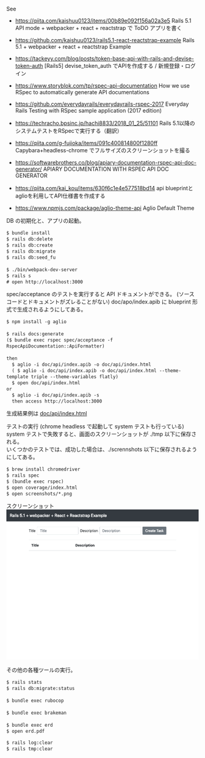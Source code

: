 
See
- https://qiita.com/kaishuu0123/items/00b89e092f156a02a3e5
  Rails 5.1 API mode + webpacker + react + reactstrap で ToDO アプリを書く  

- https://github.com/kaishuu0123/rails5.1-react-reactstrap-example
  Rails 5.1 + webpacker + react + reactstrap Example

- https://tackeyy.com/blog/posts/token-base-api-with-rails-and-devise-token-auth
  [Rails5] devise_token_auth でAPIを作成する / 新規登録・ログイン  

- https://www.storyblok.com/tp/rspec-api-documentation
  How we use RSpec to automatically generate API documentations

- https://github.com/everydayrails/everydayrails-rspec-2017
  Everyday Rails Testing with RSpec sample application (2017 edition)

- https://techracho.bpsinc.jp/hachi8833/2018_01_25/51101
  Rails 5.1以降のシステムテストをRSpecで実行する（翻訳）

- https://qiita.com/g-fujioka/items/091c400814800f1280ff
  Capybara+headless-chrome でフルサイズのスクリーンショットを撮る

- https://softwarebrothers.co/blog/apiary-documentation-rspec-api-doc-generator/
  APIARY DOCUMENTATION WITH RSPEC API DOC GENERATOR

- https://qiita.com/kai_kou/items/630f6c1e4e577518bd14
  api blueprintとaglioを利用してAPI仕様書を作成する

- https://www.npmjs.com/package/aglio-theme-api
  Aglio Default Theme  

DB の初期化と、アプリの起動。

```
$ bundle install
$ rails db:delete
$ rails db:create
$ rails db:migrate
$ rails db:seed_fu

$ ./bin/webpack-dev-server
$ rails s
# open http://localhost:3000
```

spec/acceptance のテストを実行すると API ドキュメントができる。
(ソースコードとドキュメントがズレることがない)
doc/apo/index.apib に blueprint 形式で生成されるようにしてある。

```
$ npm install -g aglio

$ rails docs:generate
($ bundle exec rspec spec/acceptance -f RspecApiDocumentation::ApiFormatter)

then
  $ aglio -i doc/api/index.apib -o doc/api/index.html
  ( $ aglio -i doc/api/index.apib -o doc/api/index.html --theme-template triple --theme-variables flatly)
  $ open doc/api/index.html
or
  $ aglio -i doc/api/index.apib -s
  then access http://localhost:3000
```

生成結果例は [doc/api/index.html](https://htmlpreview.github.io/?https://github.com/katoy/rails_react_tutorial/blob/master/doc/api/index.html)


テストの実行 (chrome headless で起動して system テストも行っている)  
system テストで失敗すると、画面のスクリーンショットが ./tmp 以下に保存される。  
いくつかのテストでは、成功した場合は、./scrennshots 以下に保存されるようにしてある。

```
$ brew install chromedriver
$ rails spec
$ (bundle exec rspec)
$ open coverage/index.html
$ open screenshots/*.png
```

スクリーンショット
![screenshots/home.png](screenshots/home.png)


その他の各種ツールの実行。

```
$ rails stats
$ rails db:migrate:status

$ bundle exec rubocop

$ bundle exec brakeman

$ bundle exec erd
$ open erd.pdf
```

```
$ rails log:clear
$ rails tmp:clear
```
